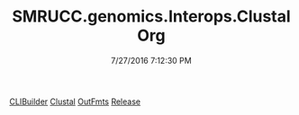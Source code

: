 ﻿---
title: SMRUCC.genomics.Interops.ClustalOrg
date: 7/27/2016 7:12:30 PM
---

[CLIBuilder](T-SMRUCC.genomics.Interops.ClustalOrg.CLIBuilder.html)
[Clustal](T-SMRUCC.genomics.Interops.ClustalOrg.Clustal.html)
[OutFmts](T-SMRUCC.genomics.Interops.ClustalOrg.OutFmts.html)
[Release](T-SMRUCC.genomics.Interops.ClustalOrg.Release.html)
